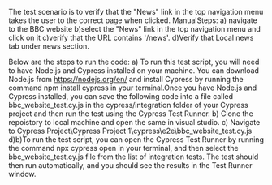 The test scenario is to verify that the "News" link in the top navigation menu takes the user to the correct page when clicked.
ManualSteps:
a) navigate to the BBC website
b)select the "News" link in the top navigation menu and click on it
c)verify that the URL contains '/news'.
d)Verify that Local news tab under news section.

Below are the steps to run the code:
a) To run this test script, you will need to have Node.js and Cypress installed on your machine. You can download Node.js from https://nodejs.org/en/ and install Cypress by running the command npm install cypress in your terminal.Once you have Node.js and Cypress installed, you can save the following code into a file called bbc_website_test.cy.js in the cypress/integration folder of your Cypress project and then run the test using the Cypress Test Runner.
b) Clone the repoistory to local machine and open the same in visual studio.
c) Navigate to Cypress Project\Cypress Project 1\cypress\e2e\bbc_website_test.cy.js
d)b)To run the test script, you can open the Cypress Test Runner by running the command npx cypress open in your terminal, and then select the bbc_website_test.cy.js file from the list of integration tests. The test should then run automatically, and you should see the results in the Test Runner window.
